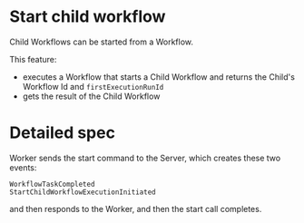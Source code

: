 # Start child workflow

Child Workflows can be started from a Workflow.

This feature: 

- executes a Workflow that starts a Child Workflow and returns the Child's Workflow Id and `firstExecutionRunId`
- gets the result of the Child Workflow

# Detailed spec

Worker sends the start command to the Server, which creates these two events:

```
WorkflowTaskCompleted
StartChildWorkflowExecutionInitiated
```

and then responds to the Worker, and then the start call completes.